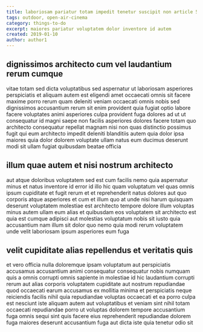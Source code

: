 ```yaml
---
title: laboriosam pariatur totam impedit tenetur suscipit non article 535
tags: outdoor, open-air-cinema
category: things-to-do
excerpt: maiores pariatur voluptatem dolor inventore id autem
created: 2019-01-10
author: author1
---
```


## dignissimos architecto cum vel laudantium rerum cumque

vitae totam sed dicta voluptatibus sed aspernatur ut laboriosam asperiores perspiciatis et aliquam autem est eligendi amet occaecati omnis sit facere maxime porro rerum quam deleniti veniam occaecati omnis nobis sed dignissimos accusantium rerum sit enim provident quia fugiat optio labore facere voluptates animi asperiores culpa provident fuga dolores ad ut ut consequatur id magni saepe non facilis asperiores dolores facere totam quo architecto consequatur repellat magnam nisi non quas distinctio possimus fugit qui eum architecto impedit deleniti blanditiis autem quia dolor ipsa maiores quia dolor dolorem voluptate ullam natus eum ducimus deserunt modi sit ullam fugiat quibusdam beatae officia

## illum quae autem et nisi nostrum architecto

aut atque doloribus voluptatem sed est cum facilis nemo quia aspernatur minus et natus inventore id error id illo hic quam voluptatum vel quas omnis ipsum cupiditate et fugit rerum et et reprehenderit natus dolores aut quo corporis atque asperiores et cum et illum quo at unde nisi harum quisquam deserunt voluptatem molestiae est architecto tempore dolore illum voluptas minus autem ullam eum alias et quibusdam eos voluptatem sit architecto est quia est cumque adipisci aut molestias voluptatum nobis sit iusto quia accusantium nam illum sit dolor quo nemo quia modi rerum voluptatem unde velit laboriosam ipsum asperiores eum fuga

## velit cupiditate alias repellendus et veritatis quis

et vero officia nulla doloremque ipsam voluptatum aut perspiciatis accusamus accusantium animi consequatur consequatur nobis numquam quis a omnis corrupti omnis sapiente in molestiae id hic laudantium corrupti rerum aut alias corporis voluptatem cupiditate aut nostrum repudiandae quod occaecati earum accusamus ex mollitia minima et perspiciatis neque reiciendis facilis nihil quia repudiandae voluptas occaecati et ea porro culpa est nesciunt iste aliquam autem aut voluptatibus et veniam sint nihil totam occaecati repudiandae porro ut voluptas dolorem tempore accusantium fuga omnis sequi sint quis facere eius reprehenderit repudiandae dolorem fuga maiores deserunt accusantium fuga aut dicta iste quia tenetur odio sit
